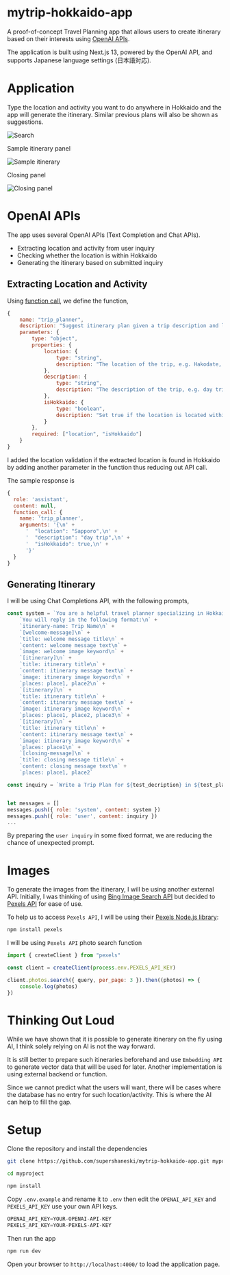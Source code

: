 mytrip-hokkaido-app
======

A proof-of-concept Travel Planning app that allows users to create itinerary based on their interests using [OpenAI APIs](https://platform.openai.com/docs/introduction/overview).

The application is built using Next.js 13, powered by the OpenAI API, and supports Japanese language settings (日本語対応).

# Application

Type the location and activity you want to do anywhere in Hokkaido and the app will generate the itinerary. Similar previous plans will also be shown as suggestions.

![Search](./docs/screenshot1.png "Search")

Sample itinerary panel

![Sample itinerary](./docs/screenshot2.png "Sample itinerary")

Closing panel

![Closing panel](./docs/screenshot3.png "Closing panel")

# OpenAI APIs

The app uses several OpenAI APIs (Text Completion and Chat APIs).

* Extracting location and activity from user inquiry
* Checking whether the location is within Hokkaido
* Generating the itinerary based on submitted inquiry

## Extracting Location and Activity

Using [function call](https://openai.com/blog/function-calling-and-other-api-updates), we define the function,

```javascript
{
    name: "trip_planner",
    description: "Suggest itinerary plan given a trip description and location.",
    parameters: {
        type: "object",
        properties: {
            location: {
                type: "string",
                description: "The location of the trip, e.g. Hakodate, Sapporo"
            },
            description: {
                type: "string",
                description: "The description of the trip, e.g. day trip, night trip, cherry blossom viewing, hot spring"
            },
            isHokkaido: {
                type: "boolean",
                description: "Set true if the location is located within Hokkaido, false if not located within Hokkaido."
            }
        },
        required: ["location", "isHokkaido"]
    }
}
```

I added the location validation if the extracted location is found in Hokkaido by adding another parameter in the function thus reducing out API call.


The sample response is

```javascript
{
  role: 'assistant',
  content: null,
  function_call: {
    name: 'trip_planner',
    arguments: '{\n' +
      '  "location": "Sapporo",\n' +
      '  "description": "day trip",\n' +
      '  "isHokkaido": true,\n' +
      '}'
  }
}
```

## Generating Itinerary

I will be using Chat Completions API, with the following prompts,

```javascript
const system = `You are a helpful travel planner specializing in Hokkaido, Japan.\n` +
    `You will reply in the following format:\n` +
    `itinerary-name: Trip Name\n` +
    `[welcome-message]\n` +
    `title: welcome message title\n` +
    `content: welcome message text\n` +
    `image: welcome image keyword\n` +
    `[itinerary]\n` +
    `title: itinerary title\n` +
    `content: itinerary message text\n` +
    `image: itinerary image keyword\n` +
    `places: place1, place2\n` +
    `[itinerary]\n` +
    `title: itinerary title\n` +
    `content: itinerary message text\n` +
    `image: itinerary image keyword\n` +
    `places: place1, place2, place3\n` +
    `[itinerary]\n` +
    `title: itinerary title\n` +
    `content: itinerary message text\n` +
    `image: itinerary image keyword\n` +
    `places: place1\n` +
    `[closing-message]\n` +
    `title: closing message title\n` +
    `content: closing message text\n` +
    `places: place1, place2`

const inquiry = `Write a Trip Plan for ${test_decription} in ${test_place}`


let messages = []
messages.push({ role: 'system', content: system })
messages.push({ role: 'user', content: inquiry })
...
```

By preparing the `user inquiry` in some fixed format, we are reducing the chance of unexpected prompt.


# Images

To generate the images from the itinerary, I will be using another external API.
Initially, I was thinking of using [Bing Image Search API](https://www.microsoft.com/en-us/bing/apis/bing-image-search-api) but decided to [Pexels API](https://www.pexels.com/api/documentation/?language=javascript) for ease of use.

To help us to access `Pexels API`, I will be using their [Pexels Node.js library](https://github.com/pexels/pexels-javascript):

```sh
npm install pexels
```

I will be using `Pexels API` photo search function

```javascript
import { createClient } from "pexels"

const client = createClient(process.env.PEXELS_API_KEY)

client.photos.search({ query, per_page: 3 }).then((photos) => {
    console.log(photos)
})
```

# Thinking Out Loud

While we have shown that it is possible to generate itinerary on the fly using AI, I think solely relying on AI is not the way forward. 

It is still better to prepare such itineraries beforehand and use `Embedding API` to generate vector data that will be used for later. Another implementation is using external backend or function.

Since we cannot predict what the users will want, there will be cases where the database has no entry for such location/activity. This is where the AI can help to fill the gap.


# Setup

Clone the repository and install the dependencies

```sh
git clone https://github.com/supershaneski/mytrip-hokkaido-app.git myproject

cd myproject

npm install
```

Copy `.env.example` and rename it to `.env` then edit the `OPENAI_API_KEY` and `PEXELS_API_KEY` use your own API keys. 

```javascript
OPENAI_API_KEY=YOUR-OPENAI-API-KEY
PEXELS_API_KEY=YOUR-PEXELS-API-KEY
```

Then run the app

```sh
npm run dev
```

Open your browser to `http://localhost:4000/` to load the application page.
